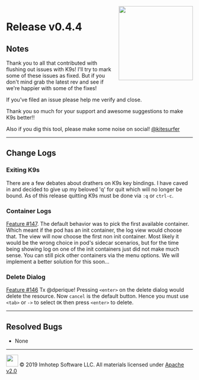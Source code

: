 <img src="https://raw.githubusercontent.com/Ya-hwon/k9s/master/assets/k9s_small.png" align="right" width="200" height="auto"/>

# Release v0.4.4

## Notes

Thank you to all that contributed with flushing out issues with K9s! I'll try
to mark some of these issues as fixed. But if you don't mind grab the latest
rev and see if we're happier with some of the fixes!

If you've filed an issue please help me verify and close.

Thank you so much for your support and awesome suggestions to make K9s better!!

Also if you dig this tool, please make some noise on social! [@kitesurfer](https://twitter.com/kitesurfer)

---

## Change Logs

### Exiting K9s

  There are a few debates about drathers on K9s key bindings. I have caved in
  and decided to give up my beloved 'q' for quit which will no longer be bound. As of this release quitting K9s must be done via `:q` or `ctrl-c`.

### Container Logs

  [Feature #147](https://github.com/Ya-hwon/k9s/issues/147). The default behavior was to pick the first available container. Which meant if the pod has an init container, the log view would choose that.
  The view will now choose the first non init container. Most likely it
  would be the wrong choice in pod's sidecar scenarios, but for the time
  being showing log on one of the init containers just did not make much sense. You can still pick other containers via the menu options. We will implement a better solution for this soon...

### Delete Dialog

  [Feature #146](https://github.com/Ya-hwon/k9s/issues/146) Tx @dperique!
  Pressing `<enter>` on the delete dialog would delete the resource. Now
  `cancel` is the default button. Hence you must use `<tab>` or `->` to
  select `OK` then press `<enter>` to delete.

---

## Resolved Bugs

+ None

---

<img src="https://raw.githubusercontent.com/Ya-hwon/k9s/master/assets/imhotep_logo.png" width="32" height="auto"/> © 2019 Imhotep Software LLC. All materials licensed under [Apache v2.0](http://www.apache.org/licenses/LICENSE-2.0)
